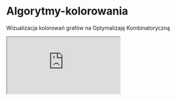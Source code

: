 # Algorytmy-kolorowania
Wizualizacja kolorowań grafów na Optymalizaję Kombinatoryczną
<iframe src="https://editor.p5js.org/goblon17/full/8QyjM9AnB"></iframe>
